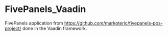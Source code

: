 # FivePanels_Vaadin
 FivePanels application from https://github.com/markoteric/fivepanels-pos-project/ done in the Vaadin framework.
